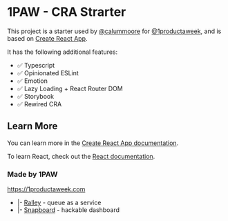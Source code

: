 # 1PAW - CRA Strarter

This project is a starter used by [@calummoore](https://twitter.com/calummoore) for [@1productaweek](https://twitter.com/1productaweek), and is based on [Create React App](https://github.com/facebook/create-react-app).

It has the following additional features:

 - ✅ Typescript
 - ✅ Opinionated ESLint
 - ✅ Emotion
 - ✅ Lazy Loading + React Router DOM
 - ✅ Storybook
 - ✅ Rewired CRA


## Learn More

You can learn more in the [Create React App documentation](https://facebook.github.io/create-react-app/docs/getting-started).

To learn React, check out the [React documentation](https://reactjs.org/).



### Made by 1PAW

https://1productaweek.com
  * |- [Ralley](https://ralley.io) - queue as a service
  * |- [Snapboard](https://snapboard.io) - hackable dashboard
